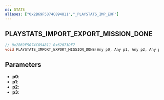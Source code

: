 ```yaml
---
ns: STATS
aliases: ["0x2B69F5074C894811","_PLAYSTATS_IMP_EXP"]
---
```

## PLAYSTATS_IMPORT_EXPORT_MISSION_DONE

```c
// 0x2B69F5074C894811 0x62073DF7
void PLAYSTATS_IMPORT_EXPORT_MISSION_DONE(Any p0, Any p1, Any p2, Any p3);
```

## Parameters
* **p0**: 
* **p1**: 
* **p2**: 
* **p3**: 

